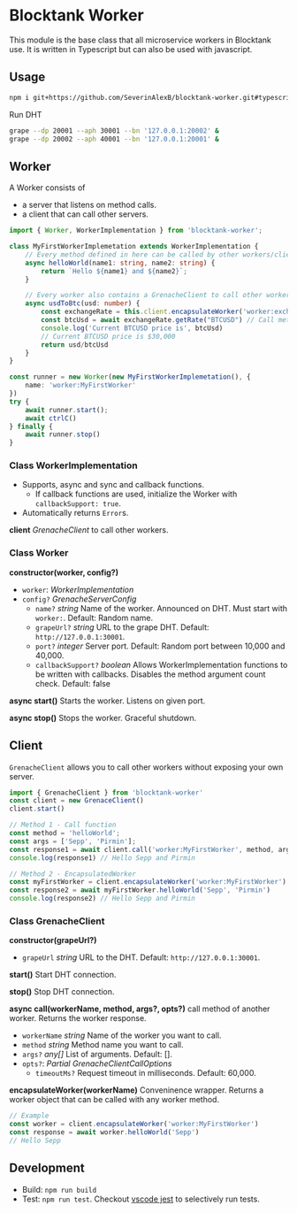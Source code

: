 # Blocktank Worker 

This module is the base class that all microservice workers in Blocktank use. It is written in Typescript but can also be used with javascript.

## Usage

```bash
npm i git+https://github.com/SeverinAlexB/blocktank-worker.git#typescript
```

Run DHT
```bash
grape --dp 20001 --aph 30001 --bn '127.0.0.1:20002' &
grape --dp 20002 --aph 40001 --bn '127.0.0.1:20001' &  
```

## Worker

A Worker consists of 
* a server that listens on method calls.
* a client that can call other servers.


```typescript
import { Worker, WorkerImplementation } from 'blocktank-worker';

class MyFirstWorkerImplemetation extends WorkerImplementation {
    // Every method defined in here can be called by other workers/clients.
    async helloWorld(name1: string, name2: string) {
        return `Hello ${name1} and ${name2}`;
    }

    // Every worker also contains a GrenacheClient to call other worker methods.
    async usdToBtc(usd: number) {
        const exchangeRate = this.client.encapsulateWorker('worker:exchange_rate') // Get exchangeRate worker
        const btcUsd = await exchangeRate.getRate("BTCUSD") // Call method on exchangeRate worker.
        console.log('Current BTCUSD price is', btcUsd) 
        // Current BTCUSD price is $30,000
        return usd/btcUsd
    }
}

const runner = new Worker(new MyFirstWorkerImplemetation(), {
    name: 'worker:MyFirstWorker'
})
try {
    await runner.start();
    await ctrlC()
} finally {
    await runner.stop()
}

```

### Class WorkerImplementation

* Supports, async and sync and callback functions.
    * If callback functions are used, initialize the Worker with `callbackSupport: true`.
* Automatically returns `Error`s.

**client** *GrenacheClient* to call other workers.


### Class Worker

**constructor(worker, config?)**

* `worker`: *WorkerImplementation*
* `config?` *GrenacheServerConfig*
    * `name?` *string* Name of the worker. Announced on DHT. Must start with `worker:`. Default: Random name.
    * `grapeUrl?` *string* URL to the grape DHT. Default: `http://127.0.0.1:30001`.
    * `port?` *integer* Server port. Default: Random port between 10,000 and 40,000.
    * `callbackSupport?` *boolean* Allows WorkerImplementation functions to be written with callbacks. Disables the method argument count check. Default: false

**async start()** Starts the worker. Listens on given port.

**async stop()** Stops the worker. Graceful shutdown.





## Client

`GrenacheClient` allows you to call other workers without exposing your own server.

```typescript
import { GrenacheClient } from 'blocktank-worker'
const client = new GrenaceClient()
client.start()

// Method 1 - Call function
const method = 'helloWorld';
const args = ['Sepp', 'Pirmin'];
const response1 = await client.call('worker:MyFirstWorker', method, args)
console.log(response1) // Hello Sepp and Pirmin

// Method 2 - EncapsulatedWorker
const myFirstWorker = client.encapsulateWorker('worker:MyFirstWorker')
const response2 = await myFirstWorker.helloWorld('Sepp', 'Pirmin')
console.log(response2) // Hello Sepp and Pirmin
```

### Class GrenacheClient

**constructor(grapeUrl?)**

* `grapeUrl` *string* URL to the DHT. Default: `http://127.0.0.1:30001`.

**start()** Start DHT connection.

**stop()** Stop DHT connection.


**async call(workerName, method, args?, opts?)** call method of another worker. Returns the worker response.

* `workerName` *string* Name of the worker you want to call.
* `method` *string* Method name you want to call.
* `args?` *any[]* List of arguments. Default: [].
* `opts?`: *Partial GrenacheClientCallOptions*
    * `timeoutMs?` Request timeout in milliseconds. Default: 60,000.

**encapsulateWorker(workerName)** Conveninence wrapper. Returns a worker object that can be called with any worker method.

```typescript
// Example
const worker = client.encapsulateWorker('worker:MyFirstWorker')
const response = await worker.helloWorld('Sepp')
// Hello Sepp
```

## Development

- Build: `npm run build`
- Test: `npm run test`. Checkout [vscode jest](https://marketplace.visualstudio.com/items?itemName=Orta.vscode-jest) to selectively run tests.

